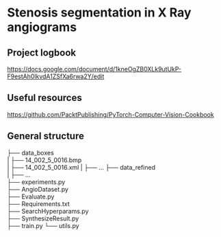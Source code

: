 # Stenosis segmentation in X Ray angiograms

## Project logbook 
https://docs.google.com/document/d/1kneOgZB0XLk9utUkP-F9estAh0lkvdA1ZSfXa6rwa2Y/edit


## Useful resources  

https://github.com/PacktPublishing/PyTorch-Computer-Vision-Cookbook   

## General structure

├── data_boxes  
|   ├── 14_002_5_0016.bmp    
|   ├── 14_002_5_0016.xml
|   ├── ...
├── data_refined  
|   ├── ...  
├── experiments.py      
├── AngioDataset.py      
├── Evaluate.py    
├── Requirements.txt    
├── SearchHyperparams.py     
├── SynthesizeResult.py    
├── train.py 
└── utils.py   

